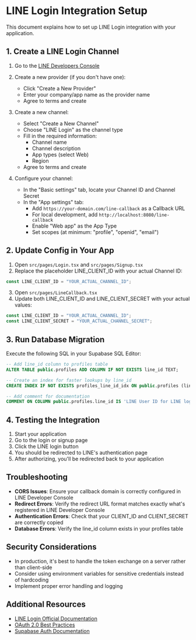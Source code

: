 # LINE Login Integration Setup

This document explains how to set up LINE Login integration with your application.

## 1. Create a LINE Login Channel

1. Go to the [LINE Developers Console](https://developers.line.biz/)
2. Create a new provider (if you don't have one):
   - Click "Create a New Provider"
   - Enter your company/app name as the provider name
   - Agree to terms and create

3. Create a new channel:
   - Select "Create a New Channel"
   - Choose "LINE Login" as the channel type
   - Fill in the required information:
     - Channel name
     - Channel description
     - App types (select Web)
     - Region
   - Agree to terms and create

4. Configure your channel:
   - In the "Basic settings" tab, locate your Channel ID and Channel Secret
   - In the "App settings" tab:
     - Add `https://your-domain.com/line-callback` as a Callback URL
     - For local development, add `http://localhost:8080/line-callback`
     - Enable "Web app" as the App Type
     - Set scopes (at minimum: "profile", "openid", "email")

## 2. Update Config in Your App

1. Open `src/pages/Login.tsx` and `src/pages/Signup.tsx`
2. Replace the placeholder LINE_CLIENT_ID with your actual Channel ID:

```javascript
const LINE_CLIENT_ID = "YOUR_ACTUAL_CHANNEL_ID";
```

3. Open `src/pages/LineCallback.tsx`
4. Update both LINE_CLIENT_ID and LINE_CLIENT_SECRET with your actual values:

```javascript
const LINE_CLIENT_ID = "YOUR_ACTUAL_CHANNEL_ID";
const LINE_CLIENT_SECRET = "YOUR_ACTUAL_CHANNEL_SECRET";
```

## 3. Run Database Migration

Execute the following SQL in your Supabase SQL Editor:

```sql
-- Add line_id column to profiles table
ALTER TABLE public.profiles ADD COLUMN IF NOT EXISTS line_id TEXT;

-- Create an index for faster lookups by line_id
CREATE INDEX IF NOT EXISTS profiles_line_id_idx ON public.profiles (line_id);

-- Add comment for documentation
COMMENT ON COLUMN public.profiles.line_id IS 'LINE User ID for LINE login integration';
```

## 4. Testing the Integration

1. Start your application
2. Go to the login or signup page
3. Click the LINE login button
4. You should be redirected to LINE's authentication page
5. After authorizing, you'll be redirected back to your application

## Troubleshooting

- **CORS Issues**: Ensure your callback domain is correctly configured in LINE Developer Console
- **Redirect Errors**: Verify the redirect URL format matches exactly what's registered in LINE Developer Console
- **Authentication Errors**: Check that your CLIENT_ID and CLIENT_SECRET are correctly copied
- **Database Errors**: Verify the line_id column exists in your profiles table

## Security Considerations

- In production, it's best to handle the token exchange on a server rather than client-side
- Consider using environment variables for sensitive credentials instead of hardcoding
- Implement proper error handling and logging

## Additional Resources

- [LINE Login Official Documentation](https://developers.line.biz/en/docs/line-login/)
- [OAuth 2.0 Best Practices](https://tools.ietf.org/html/draft-ietf-oauth-security-topics-16)
- [Supabase Auth Documentation](https://supabase.com/docs/guides/auth) 